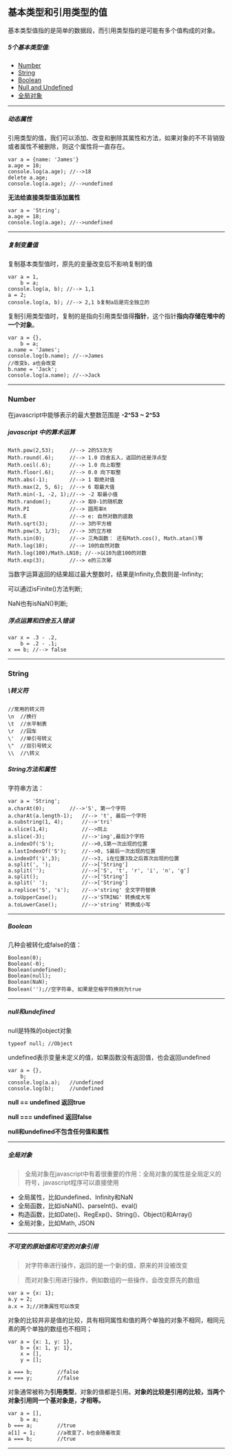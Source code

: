 ## 基本类型和引用类型的值
  基本类型值指的是简单的数据段，而引用类型指的是可能有多个值构成的对象。

##### 5个基本类型值:
- [Number](#Number)
- [String](#String)
- [Boolean](#Boolean)
- [Null and Undefined](#null和undefined)
- [全局对象](#全局对象)

---
##### 动态属性

引用类型的值，我们可以添加、改变和删除其属性和方法，如果对象的不不背销毁或者属性不被删除，则这个属性将一直存在。

```
var a = {name: 'James'}
a.age = 18;
console.log(a.age); //-->18
delete a.age;
console.log(a.age); //-->undefined
```
**无法给直接类型值添加属性**

```
var a = 'String';
a.age = 18;
console.log(a.age); //-->undefined
```

---

##### 复制变量值
复制基本类型值时，原先的变量改变后不影响复制的值

```
var a = 1,
    b = a;
console.log(a, b); //--> 1,1
a = 2;
console.log(a, b); //--> 2,1 b复制a后是完全独立的
```
复制引用类型值时，复制的是指向引用类型值得**指针**，这个指针**指向存储在堆中的一个对象**。

```
var a = {},
    b = a;
a.name = 'James';
console.log(b.name); //-->James
//改变b，a也会改变
b.name = 'Jack';
console.log(a.name); //-->Jack
```
---

### Number
在javascript中能够表示的最大整数范围是 **-2^53 ~ 2^53**
##### javascript 中的算术运算

```
Math.pow(2,53);     //--> 2的53次方
Math.round(.6);     //--> 1.0 四舍五入，返回的还是浮点型
Math.ceil(.6);      //--> 1.0 向上取整
Math.floor(.6);     //--> 0.0 向下取整
Math.abs(-1);       //--> 1 取绝对值
Math.max(2, 5, 6);  //--> 6 取最大值
Math.min(-1, -2, 1);//--> -2 取最小值
Math.random();      //--> 取0-1的随机数
Math.PI             //--> 圆周率π
Math.E              //--> e: 自然对数的底数
Math.sqrt(3);       //--> 3的平方根
Math.pow(3, 1/3);   //--> 3的立方根
Math.sin(0);        //--> 三角函数： 还有Math.cos(), Math.atan()等
Math.log(10);       //--> 10的自然对数
Math.log(100)/Math.LN10; //-->以10为底100的对数
Math.exp(3);        //--> e的三次幂

```
当数字运算返回的结果超过最大整数时，结果是Infinity,负数则是-Infinity;

可以通过isFinite()方法判断;

NaN也有isNaN()判断;

##### 浮点运算和四舍五入错误

```
var x = .3 - .2,
    b = .2 - .1;
x == b; //--> false

```

---
### String

##### \转义符
```
//常用的转义符
\n  //换行
\t  //水平制表
\r  //回车
\'  //单引号转义
\"  //双引号转义
\\  //\转义

```

##### String方法和属性
字符串方法：

```
var a = 'String';
a.charAt(0);        //-->'S', 第一个字符
a.charAt(a.length-1);   //--> 't', 最后一个字符
a.substring(1, 4);      //-->'tri'
a.slice(1,4);           //-->同上
a.slice(-3);            //-->'ing',最后3个字符
a.indexOf('S');         //-->0,S第一次出现的位置
a.lastIndexOf('S');     //-->0, S最后一次出现的位置
a.indexOf('i',3);       //-->3, i在位置3及之后首次出现的位置
a.split(', ');          //-->['String']
a.split('');            //-->['S', 't', 'r', 'i', 'n', 'g']
a.split();              //-->['String']
a.split(' ');           //-->['String']
a.replice('S', 's');    //-->'string' 全文字符替换
a.toUpperCase();        //-->'STRING' 转换成大写
a.toLowerCase();        //-->'string' 转换成小写
```
---

##### Boolean
几种会被转化成false的值：

```
Boolean(0);
Boolean(-0);
Boolean(undefined);
Boolean(null);
Boolean(NaN);
Boolean('');//空字符串, 如果是空格字符换则为true

```

---

##### null和undefined
null是特殊的object对象

```
typeof null; //Object

```
undefined表示变量未定义的值，如果函数没有返回值，也会返回undefined

```
var a = {},
    b;
console.log(a.a);   //undefined
console.log(b);     //undefined

```
**null == undefined 返回true** 

**null === undefined 返回false**

**null和undefined不包含任何值和属性**


---

##### 全局对象
> 全局对象在javascript中有着很重要的作用：全局对象的属性是全局定义的符号，javascript程序可以直接使用

- 全局属性，比如undefined、Infinity和NaN
- 全局函数，比如isNaN()、parseInt()、eval()
- 构造函数，比如Date()、RegExp()、String()、Object()和Array()
- 全局对象，比如Math, JSON

---
##### 不可变的原始值和可变的对象引用
> 对字符串进行操作，返回的是一个新的值，原来的并没被改变

> 而对对象引用进行操作，例如数组的一些操作，会改变原先的数组

```
var a = {x: 1};
a.y = 2;
a.x = 3;//对象属性可以改变
```
对象的比较并非是值的比较，具有相同属性和值的两个单独的对象不相同，相同元素的两个单独的数组也不相同；

```
var a = {x: 1, y: 1},
    b = {x: 1, y: 1},
    x = [],
    y = [];
    
a === b;        //false
x === y;        //false
```

对象通常被称为**引用类型**，对象的值都是引用。**对象的比较是引用的比较，当两个对象引用同一个基对象是，才相等。**

```
var a = [],
    b = a;
b === a;        //true
a[1] = 1;       //a改变了，b也会随着改变
a === b;        //true
```
---
